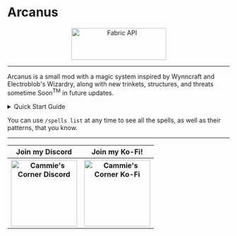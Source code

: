 # **Arcanus**

<p align="center">
<a href="https://www.curseforge.com/minecraft/mc-mods/fabric-api"><img src="https://i.imgur.com/Ol1Tcf8.png" width="215" height="72" title="Fabric API" alt="Fabric API"></a>
</p>

---

Arcanus is a small mod with a magic system inspired by Wynncraft and Electroblob's Wizardry, along with new trinkets, structures, and threats sometime Soon<sup>TM</sup> in future updates.
<br>
<details>
    <summary>Quick Start Guide</summary>

### Wand Recipe:
![](https://cdn.discordapp.com/attachments/727220166668189749/894984314457047050/discord_why_are_you_bad.png)

### List of Spells:
- Lunge
- Dream Warp
- Magic Missile
- Telekinetic Shock
- Heal
- Discombobulate
- Solar Strike
- Arcane Barrier

### Learning Spells:
In order to learn Spells, you need to find Spell Books. These can be found in Village Libraries, Stronghold Libraries, and Ruined Portal chests. When you read a Spell Book, you will learn how to cast a spell.
<br><br>
Spell Books contain the Pattern that defines a given Spell.

### Spell Casting:
Casting Spells requires that you know a given Spell. All you have to do is have a Wand in your main hand, and use the Left and Right Mouse Buttons to create the Pattern of a Spell.

### Mana Flasks:
Mana Flasks are a way for Mages to store Mana for later. In order to fill a Mana Flask, all you have to do is Sneak + hold Right Click, while having at least 5 Mana available.

### Display Case:
Display Cases are decorative blocks that can hold any item. To open or close them, all you have to do is Shift + Right Click them, and to place an item in them all you have to do is Right Click it while it's open with the item you wish to place inside.

Display Cases also are able to emit a Comparator output depending on whether they're open or closed.
</details>

You can use `/spells list` at any time to see all the spells, as well as their patterns, that you know.

---

<table align="center">
    <tr>
        <th><b>Join my Discord</b></th>
        <th><b>Join my Ko-Fi!</b></th>
    </tr>
    <tr>
        <th><a href="https://discord.gg/f5dFYWX"><img src="https://cammiescorner.dev/images/extras/discord.png" width="150" height="150" title="Cammie's Corner Discord" alt="Cammie's Corner Discord"></a></th>
        <th><a href="https://www.ko-fi.com/camellias_"><img src="https://cammiescorner.dev/images/extras/kofi.png" width="150" height="150" title="Cammie's Corner Ko-Fi" alt="Cammie's Corner Ko-Fi"></a></th>
    </tr>
</table>
